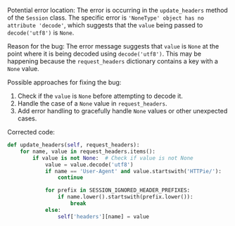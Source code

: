 Potential error location: The error is occurring in the `update_headers` method of the `Session` class. The specific error is `'NoneType' object has no attribute 'decode'`, which suggests that the `value` being passed to `decode('utf8')` is `None`.

Reason for the bug:
The error message suggests that `value` is `None` at the point where it is being decoded using `decode('utf8')`. This may be happening because the `request_headers` dictionary contains a key with a `None` value. 

Possible approaches for fixing the bug:
1. Check if the `value` is `None` before attempting to decode it.
2. Handle the case of a `None` value in `request_headers`.
3. Add error handling to gracefully handle `None` values or other unexpected cases.

Corrected code:

```python
def update_headers(self, request_headers):
    for name, value in request_headers.items():
        if value is not None:  # Check if value is not None
            value = value.decode('utf8')
            if name == 'User-Agent' and value.startswith('HTTPie/'):
                continue

            for prefix in SESSION_IGNORED_HEADER_PREFIXES:
                if name.lower().startswith(prefix.lower()):
                    break
            else:
                self['headers'][name] = value
```